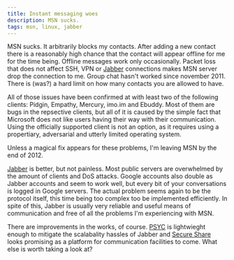 ```yaml
---
title: Instant messaging woes
description: MSN sucks.
tags: msn, linux, jabber
---
```


MSN sucks. It arbitrarily blocks my contacts. After adding a new contact
there is a reasonably high chance that the contact will appear offline
for me for the time being. Offline messages work only occasionally.
Packet loss that does not affect SSH, VPN or [Jabber] connections
makes MSN server drop the connection to me. Group chat hasn't worked
since november 2011. There is (was?) a hard limit on how many contacts
you are allowed to have.

All of those issues have
been confirmed at with least two of the following clients: Pidgin,
Empathy, Mercury, imo.im and Ebuddy. Most of them are bugs in the
repsective clients, but all of it is caused by the simple fact that
Microsoft does not like users having their way with their communication.
Using the officially supported client is not an option, as it requires
using a propertiary, adversarial and utterly limited operating system.

Unless a magical fix appears for these problems, I'm leaving MSN by the
end of 2012.

[Jabber] is better, but not painless. Most public servers are overwhelmed
by the amount of clients and DoS attacks. Google accounts also double as
Jabber accounts and seem to work well, but every bit of your conversations
is logged in Google servers. The actual problem seems again to be the
protocol itself, this time being too complex too be implemented efficiently.
In spite of this, Jabber is usually very reliable and useful means of
communication and free of all the problems I'm experiencing with MSN.

There are improvements in the works, of course. [PSYC] is lightwieght enough
to mitigate the scalabality hassles of Jabber and [Secure Share] looks
promising as a platform for communication facilities to come. What else
is worth taking a look at?

[Jabber]:http://www.jabber.org/
[PSYC]:http://about.psyc.eu/
[Secure Share]:http://secushare.org/

